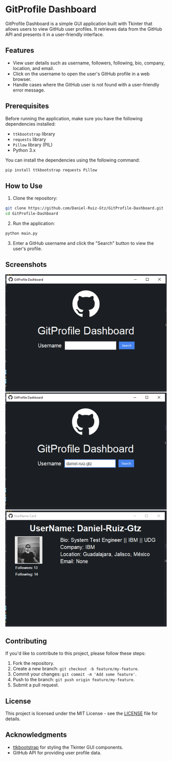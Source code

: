 # GitProfile Dashboard

GitProfile Dashboard is a simple GUI application built with Tkinter that allows users to view GitHub user profiles. It retrieves data from the GitHub API and presents it in a user-friendly interface.

## Features

- View user details such as username, followers, following, bio, company, location, and email.
- Click on the username to open the user's GitHub profile in a web browser.
- Handle cases where the GitHub user is not found with a user-friendly error message.

## Prerequisites

Before running the application, make sure you have the following dependencies installed:

- `ttkbootstrap` library
- `requests` library
- `Pillow` library (PIL)
- Python 3.x

You can install the dependencies using the following command:

```bash
pip install ttkbootstrap requests Pillow
```

## How to Use

1. Clone the repository:

```bash
git clone https://github.com/Daniel-Ruiz-Gtz/GitProfile-Dashboard.git
cd GitProfile-Dashboard
```

2. Run the application:

```bash
python main.py
```

3. Enter a GitHub username and click the "Search" button to view the user's profile.

## Screenshots

![Screenshot](https://github.com/Daniel-Ruiz-Gtz/GitProfile-Dashboard/blob/main/public/ss/01.png)
![Screenshot](https://github.com/Daniel-Ruiz-Gtz/GitProfile-Dashboard/blob/main/public/ss/02.png)
![Screenshot](https://github.com/Daniel-Ruiz-Gtz/GitProfile-Dashboard/blob/main/public/ss/03.png)

## Contributing

If you'd like to contribute to this project, please follow these steps:

1. Fork the repository.
2. Create a new branch: `git checkout -b feature/my-feature`.
3. Commit your changes: `git commit -m 'Add some feature'`.
4. Push to the branch: `git push origin feature/my-feature`.
5. Submit a pull request.

## License

This project is licensed under the MIT License - see the [LICENSE](LICENSE) file for details.

## Acknowledgments

- [ttkbootstrap](https://github.com/TkinterEP/ttkbootstrap) for styling the Tkinter GUI components.
- GitHub API for providing user profile data.

